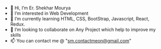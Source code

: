 - 👋 Hi, I’m Er. Shekhar Mourya
- 👀 I’m interested in Web Development
- 🌱 I’m currently learning HTML, CSS, BootStrap, Javascript, React, Redux.
- 💞️ I’m looking to collaborate on Any Project which help to improve my skills
- 📫 You can contact me @  "sm.contactmeon@gmail.com"
